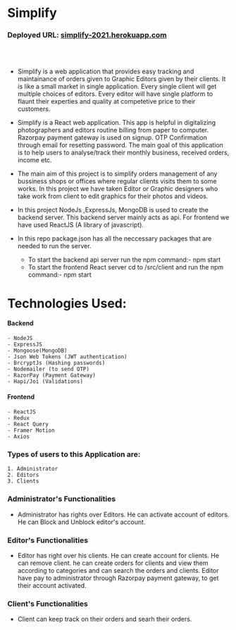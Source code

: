# Simplify

### Deployed URL: [simplify-2021.herokuapp.com](https://simplify-2021.herokuapp.com/)


<br/>
<br/>

* Simplify is a web application that provides easy tracking and maintainance of orders given to Graphic Editors given by their clients. It is like a small market in single application. Every single client will get multiple choices of editors. Every editor will have single platform to flaunt their experties and quality at competetive price to their customers.

* Simplify is a React web application. This app is helpful in digitalizing photographers and editors routine billing from paper to computer. Razorpay payment gateway is used on signup. OTP Confirmation through email for resetting password. The main goal of this application is to help users to analyse/track their monthly business, received orders, income etc.

* The main aim of this project is to simplify orders management of any bussiness shops or offices where regular clients visits them to some works. In this project we have taken Editor or Graphic designers who take work from client to edit graphics for their photos and videos.

* In this project NodeJs ,ExpressJs, MongoDB is used to create the backend server. This backend server mainly acts as api. For frontend we have used ReactJS (A library of javascript).

* In this repo package.json has all the neccessary packages that are needed to run the server.

    - To start the backend api server run the npm command:- npm start
    - To start the frontend React server cd to /src/client and run the npm command:- npm start

# Technologies Used:

#### Backend

    - NodeJS
    - ExpressJS
    - Mongoose(MongoDB)
    - Json Web Tokens (JWT authentication)
    - BrcryptJs (Hashing passwords)
    - Nodemailer (to send OTP)
    - RazorPay (Payment Gateway)
    - Hapi/Joi (Validations)

#### Frontend

    - ReactJS
    - Redux
    - React Query
    - Framer Motion
    - Axios

### Types of users to this Application are:

    1. Administrator
    2. Editors
    3. Clients

### Administrator's Functionalities

* Administrator has rights over Editors. He can activate account of editors. He can Block and Unblock editor's account.

### Editor's Functionalities

* Editor has right over his clients. He can create account for clients. He can remove client. he can create orders for clients and view them according to categories and can search the orders and clients. Editor have pay to administrator through Razorpay payment gateway, to get their account activated.

### Client's Functionalities

* Client can keep track on their orders and searh their orders.

